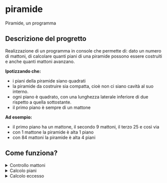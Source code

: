 # piramide
Piramide, un programma 

## Descrizione del progretto

Realizzazione di un programma in console che permette di: dato un numero di mattoni, di calcolare quanti piani di una piramide possono essere costruiti e anche quanti mattoni avanzano. <br>

**Ipotizzando che:**

- i piani della piramide siano quadrati
- la piramide da costruire sia compatta, cioè non ci siano cavità al suo interno. 
- ogni piano è quadrato, con una lunghezza laterale inferiore di due rispetto a quella sottostante.
- il primo piano è sempre di un mattone <br>

**Ad esempio:**
- il primo piano ha un mattone, il secondo 9 mattoni, il terzo 25 e così via
- con 1 mattone la piramide è alta 1 piano
- con 84 mattoni la piramide è alta 4 piani

## Come funziona?
  
<details>
<summary>Controllo mattoni</summary>

```c#
    if(mattoni<1){
        return 0;
    }
```

Questo pezzo di codice serve per controllare che il numero di mattoni non sia minore di 1, In quel caso non ci sarebbe alcun piano.
</details>

  
<details>
<summary>Calcolo piani</summary>

```c#
 while (mattoni > tot)
            {
                num = System.Math.Pow(counter, 2);
                counter += 2;
                tot = tot + num;
                if (mattoni<tot)
                {   
                    eccesso = tot-mattoni; //non funziona bene
                    break;
                }     
                piani ++;
            }
            return piani;
```

Questo pezzo di codice calcola il numero di piani della piramide
</details>
  
  
<details>
<summary>Calcolo eccesso</summary>
  
```c#
 stesso codice di prima,però non funziona
```

Questo pezzo di codice calcola il numero di piani della piramide
</details>
  
  

  
  
  
